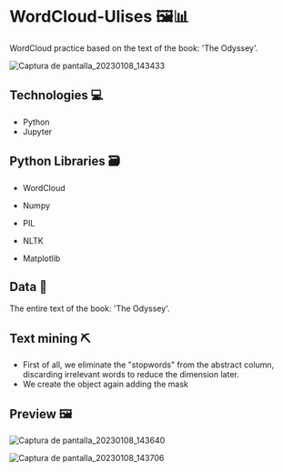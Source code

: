 # WordCloud-Ulises 🖼️📊

WordCloud practice based on the text of the book: 'The Odyssey'.

![Captura de pantalla_20230108_143433](https://user-images.githubusercontent.com/119113483/211198909-212cf251-e029-409f-86b7-565221be893d.png)

## Technologies 💻
* Python
* Jupyter

## Python Libraries 🗃️
* WordCloud
* Numpy
* PIL
* NLTK

* Matplotlib

## Data 📖
The entire text of the book: 'The Odyssey'.

## Text mining ⛏️
* First of all, we eliminate the "stopwords" from the abstract column, discarding irrelevant words to reduce the dimension later.
* We create the object again adding the mask

## Preview 🖼️

![Captura de pantalla_20230108_143640](https://user-images.githubusercontent.com/119113483/211198992-f8f53f4f-17d0-4a76-a43b-215e07c4ad48.png)

![Captura de pantalla_20230108_143706](https://user-images.githubusercontent.com/119113483/211199059-5e07ce3f-487a-4875-9416-7152b1bedc12.png)
